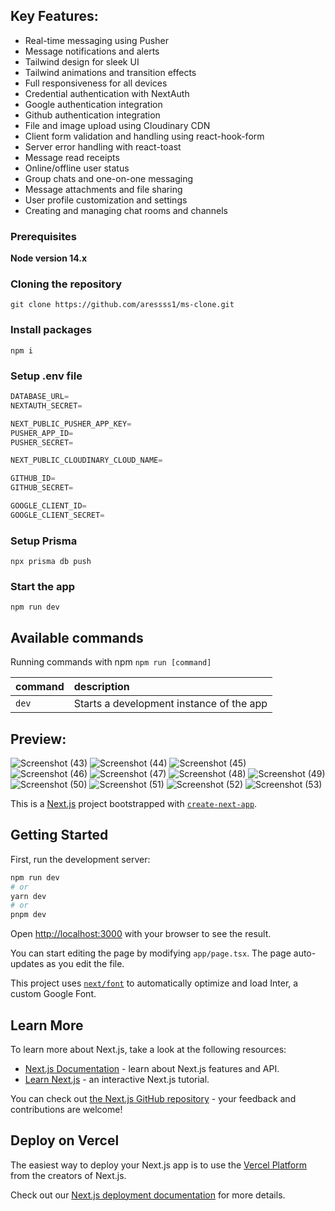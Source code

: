 ## Key Features: 

+  Real-time messaging using Pusher
+  Message notifications and alerts
+  Tailwind design for sleek UI
+  Tailwind animations and transition effects
+  Full responsiveness for all devices
+  Credential authentication with NextAuth
+  Google authentication integration
+  Github authentication integration
+  File and image upload using Cloudinary CDN
+  Client form validation and handling using react-hook-form
+  Server error handling with react-toast
+  Message read receipts
+  Online/offline user status
+  Group chats and one-on-one messaging
+  Message attachments and file sharing
+  User profile customization and settings
+  Creating and managing chat rooms and channels


### Prerequisites

**Node version 14.x**

### Cloning the repository

```shell
git clone https://github.com/aressss1/ms-clone.git
```

### Install packages

```shell
npm i
```

### Setup .env file


```js
DATABASE_URL=
NEXTAUTH_SECRET=

NEXT_PUBLIC_PUSHER_APP_KEY=
PUSHER_APP_ID=
PUSHER_SECRET=

NEXT_PUBLIC_CLOUDINARY_CLOUD_NAME=

GITHUB_ID=
GITHUB_SECRET=

GOOGLE_CLIENT_ID=
GOOGLE_CLIENT_SECRET=
```

### Setup Prisma

```shell
npx prisma db push

```

### Start the app

```shell
npm run dev
```

## Available commands

Running commands with npm `npm run [command]`

| command         | description                              |
| :-------------- | :--------------------------------------- |
| `dev`           | Starts a development instance of the app |

## Preview: 

![Screenshot (43)](https://github.com/aressss1/ms-clone/assets/127649710/b394c3d6-5ac3-48c3-8f31-ccb7ce8b1421)
![Screenshot (44)](https://github.com/aressss1/ms-clone/assets/127649710/dd427e33-77a8-45b5-ab43-184c9734703b)
![Screenshot (45)](https://github.com/aressss1/ms-clone/assets/127649710/295925c9-8887-4ac4-8f13-230c0d1fffba)
![Screenshot (46)](https://github.com/aressss1/ms-clone/assets/127649710/f19bc416-0f3a-48f7-840d-7da5b2cf627d)
![Screenshot (47)](https://github.com/aressss1/ms-clone/assets/127649710/9b0fdfe0-e2f1-4707-87df-f269a59e1bc6)
![Screenshot (48)](https://github.com/aressss1/ms-clone/assets/127649710/9beae857-4de3-4db0-925f-f3abd2bf7b29)
![Screenshot (49)](https://github.com/aressss1/ms-clone/assets/127649710/66e2826a-52e0-402b-982d-0b15c54e3741)
![Screenshot (50)](https://github.com/aressss1/ms-clone/assets/127649710/6da0a789-6f16-46de-930b-3574a881097f)
![Screenshot (51)](https://github.com/aressss1/ms-clone/assets/127649710/a7de26ec-0757-45af-9101-a9e4846cd338)
![Screenshot (52)](https://github.com/aressss1/ms-clone/assets/127649710/db2b3c86-0954-40fd-9577-36212f54a8b8)
![Screenshot (53)](https://github.com/aressss1/ms-clone/assets/127649710/21f86fd1-6a7a-4a53-a5db-500b69f187c3)


This is a [Next.js](https://nextjs.org/) project bootstrapped with [`create-next-app`](https://github.com/vercel/next.js/tree/canary/packages/create-next-app).

## Getting Started

First, run the development server:

```bash
npm run dev
# or
yarn dev
# or
pnpm dev
```

Open [http://localhost:3000](http://localhost:3000) with your browser to see the result.

You can start editing the page by modifying `app/page.tsx`. The page auto-updates as you edit the file.

This project uses [`next/font`](https://nextjs.org/docs/basic-features/font-optimization) to automatically optimize and load Inter, a custom Google Font.

## Learn More

To learn more about Next.js, take a look at the following resources:

- [Next.js Documentation](https://nextjs.org/docs) - learn about Next.js features and API.
- [Learn Next.js](https://nextjs.org/learn) - an interactive Next.js tutorial.

You can check out [the Next.js GitHub repository](https://github.com/vercel/next.js/) - your feedback and contributions are welcome!

## Deploy on Vercel

The easiest way to deploy your Next.js app is to use the [Vercel Platform](https://vercel.com/new?utm_medium=default-template&filter=next.js&utm_source=create-next-app&utm_campaign=create-next-app-readme) from the creators of Next.js.

Check out our [Next.js deployment documentation](https://nextjs.org/docs/deployment) for more details.
